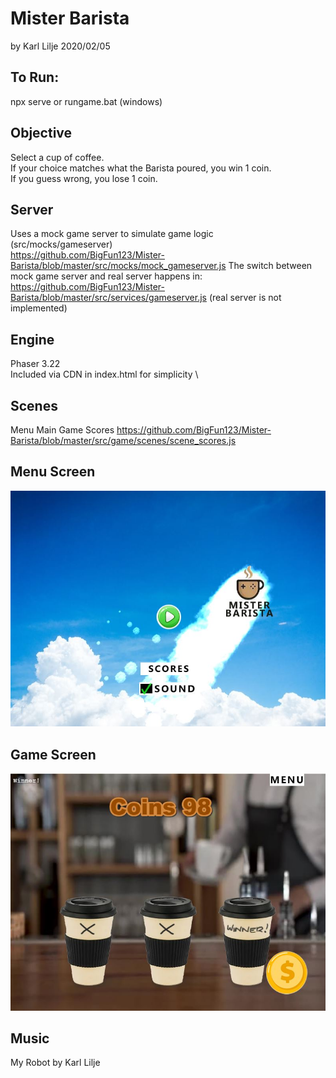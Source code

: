 # Mister Barista
by Karl Lilje 2020/02/05

## To Run: 
npx serve 
or 
rungame.bat (windows)

## Objective  
Select a cup of coffee.   \
If your choice matches what the Barista poured, you win 1 coin.   \
If you guess wrong, you lose 1 coin.

## Server
Uses a mock game server to simulate game logic  \
(src/mocks/gameserver)  \
https://github.com/BigFun123/Mister-Barista/blob/master/src/mocks/mock_gameserver.js
The switch between mock game server and real server happens in:
https://github.com/BigFun123/Mister-Barista/blob/master/src/services/gameserver.js
(real server is not implemented)

## Engine
Phaser 3.22  \
Included via CDN in index.html for simplicity  \

## Scenes
Menu 
Main Game
Scores https://github.com/BigFun123/Mister-Barista/blob/master/src/game/scenes/scene_scores.js

## Menu Screen
![Menu Screen](/doc/screen0.JPG)

## Game Screen
![Game Screen](/doc/screen1.JPG)

## Music
My Robot by Karl Lilje